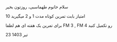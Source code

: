 سلام خانوم طهماسبی، روزتون بخیر

10 امتیاز بابت تمرین کوتاه مدت 1 و 2 میگیرید

برای تمرین یک هفته ای هم لطفا FM 3 , FM 4 رو تکمیل کنید

23 تیر 1403
